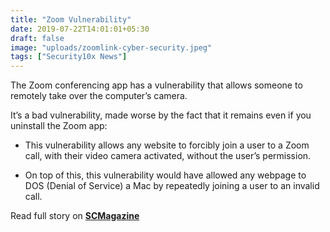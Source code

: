 ```yaml
---
title: "Zoom Vulnerability"
date: 2019-07-22T14:01:01+05:30
draft: false
image: "uploads/zoomlink-cyber-security.jpeg"
tags: ["Security10x News"]
---
```


The Zoom conferencing app has a vulnerability that allows someone to remotely take over the computer’s camera.

It’s a bad vulnerability, made worse by the fact that it remains even if you uninstall the Zoom app: 

+ This vulnerability allows any website to forcibly join a user to a Zoom call, with their video camera activated, without the user’s permission. 

+ On top of this, this vulnerability would have allowed any webpage to DOS (Denial of Service) a Mac by repeatedly joining a user to an invalid call.

Read full story on **[SCMagazine](https://www.scmagazine.com/home/security-news/vulnerabilities/flaw-allows-attackers-to-alter-media-files-sent-via-whatsapp-telegram-say-researchers/)**